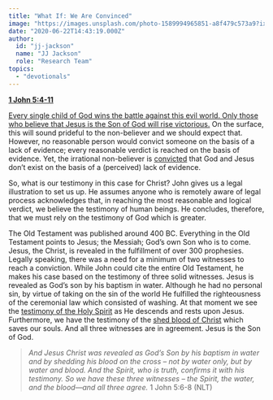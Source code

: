 ```yaml
---
title: "What If: We Are Convinced"
image: "https://images.unsplash.com/photo-1589994965851-a8f479c573a9?ixlib=rb-1.2.1&q=85&fm=jpg&crop=entropy&cs=srgb&ixid=eyJhcHBfaWQiOjk2NjF9"
date: "2020-06-22T14:43:19.000Z"
author:
  id: "jj-jackson"
  name: "JJ Jackson"
  role: "Research Team"
topics:
  - "devotionals"
---
```

[**1 John 5:4-11**][1]

[Every single child of God wins the battle against this evil world. Only those who believe that Jesus is the Son of God will rise victorious.][2] On the surface, this will sound prideful to the non-believer and we should expect that.  However, no reasonable person would convict someone on the basis of a lack of evidence; every reasonable verdict is reached on the basis of evidence. Yet, the irrational non-believer is [convicted][3] that God and Jesus don’t exist on the basis of a (perceived) lack of evidence.

So, what is our testimony in this case for Christ?  John gives us a legal illustration to set us up.  He assumes anyone who is remotely aware of legal process acknowledges that, in reaching the most reasonable and logical verdict, we believe the testimony of human beings.  He concludes, therefore, that we must rely on the testimony of God which is greater.

The Old Testament was published around 400 BC. Everything in the Old Testament points to Jesus; the Messiah; God’s own Son who is to come. Jesus, the Christ, is revealed in the fulfillment of over 300 prophesies. Legally speaking, there was a need for a minimum of two witnesses to reach a conviction.  While John could cite the entire Old Testament, he makes his case based on the testimony of three solid witnesses. Jesus is revealed as God’s son by his baptism in water. Although he had no personal sin, by virtue of taking on the sin of the world He fulfilled the righteousness of the ceremonial law which consisted of washing. At that moment we see the [testimony of the Holy Spirit][4] as He descends and rests upon Jesus. Furthermore, we have the testimony of the [shed blood of Christ][5] which saves our souls. And all three witnesses are in agreement. Jesus is the Son of God.

> _And Jesus Christ was revealed as God’s Son by his baptism in water and by shedding his blood on the cross – not by water only, but by water and blood. And the Spirit, who is truth, confirms it with his testimony. So we have these three witnesses – the Spirit, the water, and the blood—and all three agree._ 1 John 5:6-8 (NLT)

[1]: https://www.biblegateway.com/passage/?search=1+John+5%3A4-11&version=NIV
[2]: https://www.biblegateway.com/passage/?search=1+John+5%3A4-5&version=NLT
[3]: https://www.biblegateway.com/passage/?search=John+3:18&version=NIV
[4]: https://www.biblegateway.com/passage/?search=Matthew+3%3A16-17&version=NIV
[5]: https://www.biblegateway.com/passage/?search=Hebrews+9:22&version=NIV
